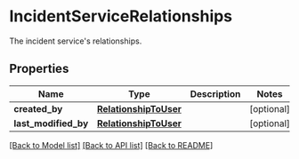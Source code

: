 # IncidentServiceRelationships

The incident service's relationships.

## Properties

| Name                 | Type                                            | Description | Notes      |
| -------------------- | ----------------------------------------------- | ----------- | ---------- |
| **created_by**       | [**RelationshipToUser**](RelationshipToUser.md) |             | [optional] |
| **last_modified_by** | [**RelationshipToUser**](RelationshipToUser.md) |             | [optional] |

[[Back to Model list]](README.md#documentation-for-models) [[Back to API list]](README.md#documentation-for-api-endpoints) [[Back to README]](README.md)
